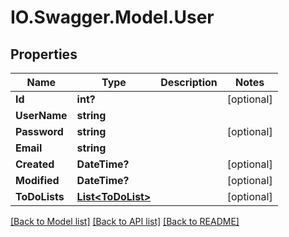 # IO.Swagger.Model.User
## Properties

Name | Type | Description | Notes
------------ | ------------- | ------------- | -------------
**Id** | **int?** |  | [optional] 
**UserName** | **string** |  | 
**Password** | **string** |  | [optional] 
**Email** | **string** |  | 
**Created** | **DateTime?** |  | [optional] 
**Modified** | **DateTime?** |  | [optional] 
**ToDoLists** | [**List&lt;ToDoList&gt;**](ToDoList.md) |  | [optional] 

[[Back to Model list]](../README.md#documentation-for-models) [[Back to API list]](../README.md#documentation-for-api-endpoints) [[Back to README]](../README.md)

